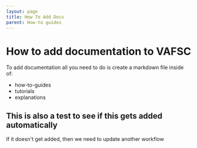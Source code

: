 ```yaml
---
layout: page
title: How To Add Docs
parent: How-to guides
---
```


# How to add documentation to VAFSC

To add documentation all you need to do is create a markdown file inside of:

- how-to-guides
- tutorials
- explanations

## This is also a test to see if this gets added automatically

If it doesn't get added, then we need to update another workflow
